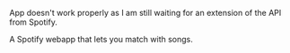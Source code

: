 App doesn't work properly as I am still waiting for an extension of the API from Spotify.

A Spotify webapp that lets you match with songs.
